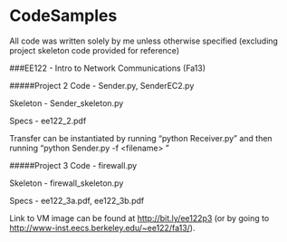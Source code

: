 CodeSamples
===========
All code was written solely by me unless otherwise specified (excluding project skeleton code provided for reference)

###EE122 - Intro to Network Communications (Fa13)


#####Project 2
Code - Sender.py, SenderEC2.py

Skeleton - Sender_skeleton.py

Specs - ee122_2.pdf

Transfer can be instantiated by running “python Receiver.py” and then running “python Sender.py -f \<filename\> ”

#####Project 3
Code - firewall.py

Skeleton - firewall_skeleton.py

Specs - ee122_3a.pdf, ee122_3b.pdf

Link to VM image can be found at http://bit.ly/ee122p3 (or by going to http://www-inst.eecs.berkeley.edu/~ee122/fa13/).
